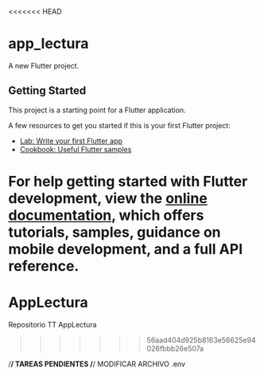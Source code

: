 <<<<<<< HEAD
# app_lectura

A new Flutter project.

## Getting Started

This project is a starting point for a Flutter application.

A few resources to get you started if this is your first Flutter project:

- [Lab: Write your first Flutter app](https://docs.flutter.dev/get-started/codelab)
- [Cookbook: Useful Flutter samples](https://docs.flutter.dev/cookbook)

For help getting started with Flutter development, view the
[online documentation](https://docs.flutter.dev/), which offers tutorials,
samples, guidance on mobile development, and a full API reference.
=======
# AppLectura
Repositorio TT AppLectura
>>>>>>> 56aad404d925b8163e56625e94026fbbb26e507a

/**/	TAREAS PENDIENTES /**/
MODIFICAR ARCHIVO .env
